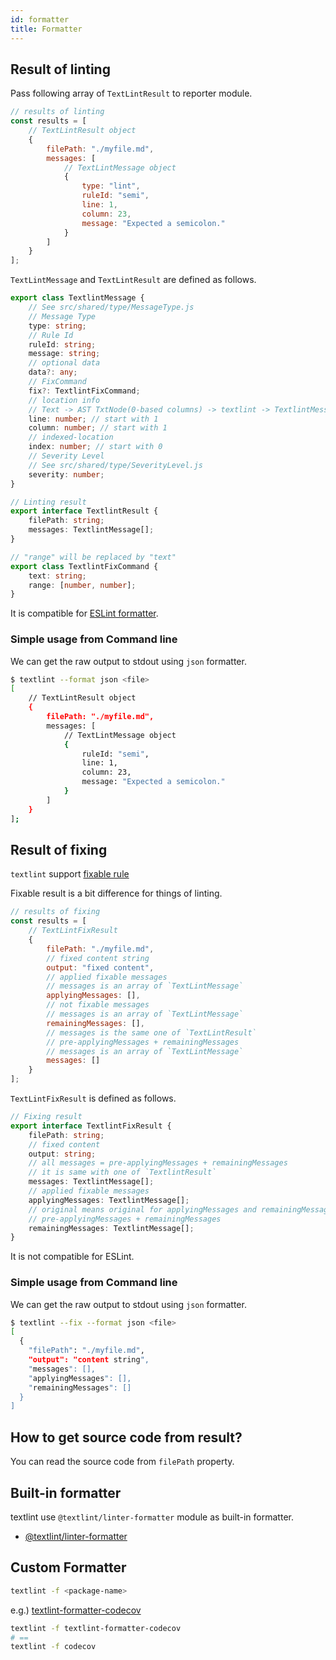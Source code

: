 ```yaml
---
id: formatter
title: Formatter
---
```


## Result of linting

Pass following array of `TextLintResult` to reporter module.

```js
// results of linting
const results = [
    // TextLintResult object
    {
        filePath: "./myfile.md",
        messages: [
            // TextLintMessage object
            {
                type: "lint",
                ruleId: "semi",
                line: 1,
                column: 23,
                message: "Expected a semicolon."
            }
        ]
    }
];
```

`TextLintMessage` and `TextLintResult` are defined as follows.

```typescript
export class TextlintMessage {
    // See src/shared/type/MessageType.js
    // Message Type
    type: string;
    // Rule Id
    ruleId: string;
    message: string;
    // optional data
    data?: any;
    // FixCommand
    fix?: TextlintFixCommand;
    // location info
    // Text -> AST TxtNode(0-based columns) -> textlint -> TextlintMessage(**1-based columns**)
    line: number; // start with 1
    column: number; // start with 1
    // indexed-location
    index: number; // start with 0
    // Severity Level
    // See src/shared/type/SeverityLevel.js
    severity: number;
}

// Linting result
export interface TextlintResult {
    filePath: string;
    messages: TextlintMessage[];
}

// "range" will be replaced by "text"
export class TextlintFixCommand {
    text: string;
    range: [number, number];
}
```

It is compatible for [ESLint formatter](https://eslint.org/docs/developer-guide/working-with-custom-formatters "Documentation - ESLint - Pluggable JavaScript linter"). 

### Simple usage from Command line

We can get the raw output to stdout using `json` formatter.

```sh
$ textlint --format json <file>
[
    // TextLintResult object
    {
        filePath: "./myfile.md",
        messages: [
            // TextLintMessage object
            {
                ruleId: "semi",
                line: 1,
                column: 23,
                message: "Expected a semicolon."
            }
        ]
    }
];
```

## Result of fixing

`textlint` support [fixable rule](./rule-fixable.md)

Fixable result is a bit difference for things of linting.

```js
// results of fixing
const results = [
    // TextLintFixResult
    {
        filePath: "./myfile.md",
        // fixed content string
        output: "fixed content",
        // applied fixable messages
        // messages is an array of `TextLintMessage`
        applyingMessages: [],
        // not fixable messages
        // messages is an array of `TextLintMessage`
        remainingMessages: [],
        // messages is the same one of `TextLintResult`
        // pre-applyingMessages + remainingMessages
        // messages is an array of `TextLintMessage`
        messages: []
    }
];
```

`TextLintFixResult` is defined as follows.

```typescript
// Fixing result
export interface TextlintFixResult {
    filePath: string;
    // fixed content
    output: string;
    // all messages = pre-applyingMessages + remainingMessages
    // it is same with one of `TextlintResult`
    messages: TextlintMessage[];
    // applied fixable messages
    applyingMessages: TextlintMessage[];
    // original means original for applyingMessages and remainingMessages
    // pre-applyingMessages + remainingMessages
    remainingMessages: TextlintMessage[];
}
```
It is not compatible for ESLint.

### Simple usage from Command line

We can get the raw output to stdout using `json` formatter.

```sh
$ textlint --fix --format json <file>
[
  {
    "filePath": "./myfile.md",
    "output": "content string",
    "messages": [],
    "applyingMessages": [],
    "remainingMessages": []
  }
]
```


## How to get source code from result?

You can read the source code from `filePath` property.

## Built-in formatter

textlint use `@textlint/linter-formatter` module as built-in formatter.

- [@textlint/linter-formatter](https://github.com/textlint/textlint/blob/master/packages/%40textlint/linter-formatter/README.md "@textlint/linter-formatter")

## Custom Formatter

```sh
textlint -f <package-name>
```

e.g.) [textlint-formatter-codecov](https://github.com/azu/textlint-formatter-codecov/tree/a5b93248e9c1d5719684b16ff87342d8654e2aa0 "textlint-formatter-codecov")

```sh
textlint -f textlint-formatter-codecov
# ==
textlint -f codecov
```
